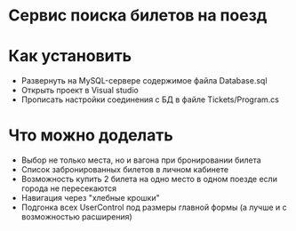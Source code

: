 # Сервис поиска билетов на поезд

# Как установить
- Развернуть на MySQL-сервере содержимое файла Database.sql
- Открыть проект в Visual studio
- Прописать настройки соединения с БД в файле Tickets/Program.cs

# Что можно доделать
- Выбор не только места, но и вагона при бронировании билета
- Список забронированных билетов в личном кабинете
- Возможность купить 2 билета на одно место в одном поезде если города не пересекаются
- Навигация через "хлебные крошки"
- Подгонка всех UserControl под размеры главной формы (а лучше и с возможностью расширения)
